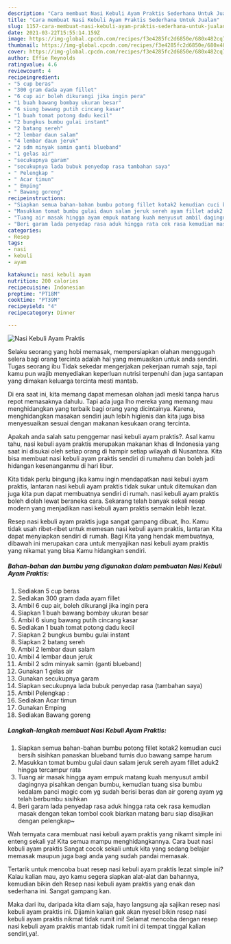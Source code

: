 ```yaml
---
description: "Cara membuat Nasi Kebuli Ayam Praktis Sederhana Untuk Jualan"
title: "Cara membuat Nasi Kebuli Ayam Praktis Sederhana Untuk Jualan"
slug: 1157-cara-membuat-nasi-kebuli-ayam-praktis-sederhana-untuk-jualan
date: 2021-03-22T15:55:14.159Z
image: https://img-global.cpcdn.com/recipes/f3e4285fc2d6850e/680x482cq70/nasi-kebuli-ayam-praktis-foto-resep-utama.jpg
thumbnail: https://img-global.cpcdn.com/recipes/f3e4285fc2d6850e/680x482cq70/nasi-kebuli-ayam-praktis-foto-resep-utama.jpg
cover: https://img-global.cpcdn.com/recipes/f3e4285fc2d6850e/680x482cq70/nasi-kebuli-ayam-praktis-foto-resep-utama.jpg
author: Effie Reynolds
ratingvalue: 4.6
reviewcount: 4
recipeingredient:
- "5 cup beras"
- "300 gram dada ayam fillet"
- "6 cup air boleh dikurangi jika ingin pera"
- "1 buah bawang bombay ukuran besar"
- "6 siung bawang putih cincang kasar"
- "1 buah tomat potong dadu kecil"
- "2 bungkus bumbu gulai instant"
- "2 batang sereh"
- "2 lembar daun salam"
- "4 lembar daun jeruk"
- "2 sdm minyak samin ganti blueband"
- "1 gelas air"
- "secukupnya garam"
- "secukupnya lada bubuk penyedap rasa tambahan saya"
- " Pelengkap "
- " Acar timun"
- " Emping"
- " Bawang goreng"
recipeinstructions:
- "Siapkan semua bahan-bahan bumbu potong fillet kotak2 kemudian cuci bersih sisihkan panaskan blueband tumis duo bawang sampe harum"
- "Masukkan tomat bumbu gulai daun salam jeruk sereh ayam fillet aduk2 hingga tercampur rata"
- "Tuang air masak hingga ayam empuk matang kuah menyusut ambil dagingnya pisahkan dengan bumbu, kemudian tuang sisa bumbu kedalam panci magic com yg sudah berisi beras dan air goreng ayam yg telah berbumbu sisihkan"
- "Beri garam lada penyedap rasa aduk hingga rata cek rasa kemudian masak dengan tekan tombol cook biarkan matang baru siap disajikan dengan pelengkap~"
categories:
- Resep
tags:
- nasi
- kebuli
- ayam

katakunci: nasi kebuli ayam 
nutrition: 200 calories
recipecuisine: Indonesian
preptime: "PT18M"
cooktime: "PT39M"
recipeyield: "4"
recipecategory: Dinner

---
```



![Nasi Kebuli Ayam Praktis](https://img-global.cpcdn.com/recipes/f3e4285fc2d6850e/680x482cq70/nasi-kebuli-ayam-praktis-foto-resep-utama.jpg)

Selaku seorang yang hobi memasak, mempersiapkan olahan menggugah selera bagi orang tercinta adalah hal yang memuaskan untuk anda sendiri. Tugas seorang ibu Tidak sekedar mengerjakan pekerjaan rumah saja, tapi kamu pun wajib menyediakan keperluan nutrisi terpenuhi dan juga santapan yang dimakan keluarga tercinta mesti mantab.

Di era  saat ini, kita memang dapat memesan olahan jadi meski tanpa harus repot memasaknya dahulu. Tapi ada juga lho mereka yang memang mau menghidangkan yang terbaik bagi orang yang dicintainya. Karena, menghidangkan masakan sendiri jauh lebih higienis dan kita juga bisa menyesuaikan sesuai dengan makanan kesukaan orang tercinta. 



Apakah anda salah satu penggemar nasi kebuli ayam praktis?. Asal kamu tahu, nasi kebuli ayam praktis merupakan makanan khas di Indonesia yang saat ini disukai oleh setiap orang di hampir setiap wilayah di Nusantara. Kita bisa membuat nasi kebuli ayam praktis sendiri di rumahmu dan boleh jadi hidangan kesenanganmu di hari libur.

Kita tidak perlu bingung jika kamu ingin mendapatkan nasi kebuli ayam praktis, lantaran nasi kebuli ayam praktis tidak sukar untuk ditemukan dan juga kita pun dapat membuatnya sendiri di rumah. nasi kebuli ayam praktis boleh diolah lewat beraneka cara. Sekarang telah banyak sekali resep modern yang menjadikan nasi kebuli ayam praktis semakin lebih lezat.

Resep nasi kebuli ayam praktis juga sangat gampang dibuat, lho. Kamu tidak usah ribet-ribet untuk memesan nasi kebuli ayam praktis, lantaran Kita dapat menyiapkan sendiri di rumah. Bagi Kita yang hendak membuatnya, dibawah ini merupakan cara untuk menyajikan nasi kebuli ayam praktis yang nikamat yang bisa Kamu hidangkan sendiri.

<!--inarticleads1-->

##### Bahan-bahan dan bumbu yang digunakan dalam pembuatan Nasi Kebuli Ayam Praktis:

1. Sediakan 5 cup beras
1. Sediakan 300 gram dada ayam fillet
1. Ambil 6 cup air, boleh dikurangi jika ingin pera
1. Siapkan 1 buah bawang bombay ukuran besar
1. Ambil 6 siung bawang putih cincang kasar
1. Sediakan 1 buah tomat potong dadu kecil
1. Siapkan 2 bungkus bumbu gulai instant
1. Siapkan 2 batang sereh
1. Ambil 2 lembar daun salam
1. Ambil 4 lembar daun jeruk
1. Ambil 2 sdm minyak samin (ganti blueband)
1. Gunakan 1 gelas air
1. Gunakan secukupnya garam
1. Siapkan secukupnya lada bubuk penyedap rasa (tambahan saya)
1. Ambil  Pelengkap :
1. Sediakan  Acar timun
1. Gunakan  Emping
1. Sediakan  Bawang goreng




<!--inarticleads2-->

##### Langkah-langkah membuat Nasi Kebuli Ayam Praktis:

1. Siapkan semua bahan-bahan bumbu potong fillet kotak2 kemudian cuci bersih sisihkan panaskan blueband tumis duo bawang sampe harum
1. Masukkan tomat bumbu gulai daun salam jeruk sereh ayam fillet aduk2 hingga tercampur rata
1. Tuang air masak hingga ayam empuk matang kuah menyusut ambil dagingnya pisahkan dengan bumbu, kemudian tuang sisa bumbu kedalam panci magic com yg sudah berisi beras dan air goreng ayam yg telah berbumbu sisihkan
1. Beri garam lada penyedap rasa aduk hingga rata cek rasa kemudian masak dengan tekan tombol cook biarkan matang baru siap disajikan dengan pelengkap~




Wah ternyata cara membuat nasi kebuli ayam praktis yang nikamt simple ini enteng sekali ya! Kita semua mampu menghidangkannya. Cara buat nasi kebuli ayam praktis Sangat cocok sekali untuk kita yang sedang belajar memasak maupun juga bagi anda yang sudah pandai memasak.

Tertarik untuk mencoba buat resep nasi kebuli ayam praktis lezat simple ini? Kalau kalian mau, ayo kamu segera siapkan alat-alat dan bahannya, kemudian bikin deh Resep nasi kebuli ayam praktis yang enak dan sederhana ini. Sangat gampang kan. 

Maka dari itu, daripada kita diam saja, hayo langsung aja sajikan resep nasi kebuli ayam praktis ini. Dijamin kalian gak akan nyesel bikin resep nasi kebuli ayam praktis nikmat tidak rumit ini! Selamat mencoba dengan resep nasi kebuli ayam praktis mantab tidak rumit ini di tempat tinggal kalian sendiri,ya!.

